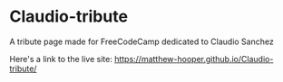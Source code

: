 # Claudio-tribute
A tribute page made for FreeCodeCamp dedicated to Claudio Sanchez

Here's a link to the live site: https://matthew-hooper.github.io/Claudio-tribute/
